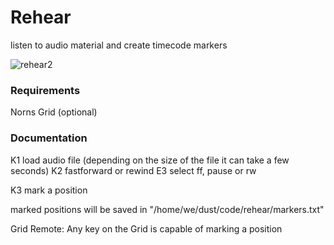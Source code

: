 # Rehear
listen to audio material and create timecode markers 


![rehear2](https://user-images.githubusercontent.com/127802993/227518396-54f9c606-a7f3-4772-a8ce-456785c68735.png)

### Requirements

Norns
Grid (optional)




### Documentation

K1 load audio file (depending on the size of the file it can take a few seconds)
K2 fastforward or rewind
E3 select ff, pause or rw
 
K3 mark a position

marked positions will be saved in "/home/we/dust/code/rehear/markers.txt"


Grid Remote:
Any key on the Grid is capable of marking a position
